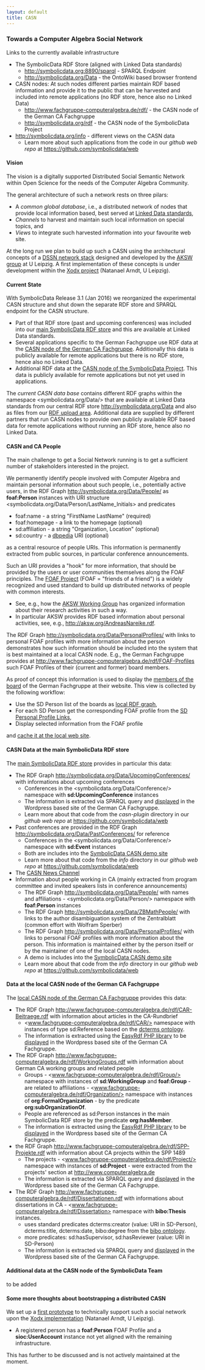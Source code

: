 ```yaml
---
layout: default
title: CASN
---
```


### Towards a Computer Algebra Social Network

Links to the currently available infrastructure

-   The SymbolicData RDF Store (aligned with Linked Data standards)
    -   <http://symbolicdata.org:8890/sparql> - SPARQL Endpoint
    -   <http://symbolicdata.org/Data> - the OntoWiki based browser frontend
-   CASN nodes: At such nodes different parties maintain RDF based information and provide it to the public that can be harvested and included into remote applications (no RDF store, hence also no Linked Data)
    -   <http://www.fachgruppe-computeralgebra.de/rdf/> - the CASN node of the German CA Fachgruppe
    -   <http://symbolicdata.org/rdf> - the CASN node of the SymbolicData Project
-   <http://symbolicdata.org/info> - different views on the CASN data
    -   Learn more about such applications from the code in our *github web repo* at <https://github.com/symbolicdata/web>

#### Vision

The vision is a digitally supported Distributed Social Semantic Network within Open Science for the needs of the Computer Algebra Community.

The general architecture of such a network rests on three pilars:

-   A *common global database*, i.e., a distributed network of nodes that provide local information based, best served at [Linked Data standards](https://en.wikipedia.org/wiki/Linked_data),
-   *Channels* to harvest and maintain such local information on special topics, and
-   *Views* to integrate such harvested information into your favourite web site.

At the long run we plan to build up such a CASN using the architectural concepts of a [DSSN network stack](http://aksw.org/Projects/DSSN.html) designed and developed by the [AKSW group](http://aksw.org) at U Leipzig. A first implementation of these concepts is under development within the [Xodx project](http://aksw.org/Projects/Xodx.html) (Natanael Arndt, U Leipzig).

#### Current State

With SymbolicData Release 3.1 (Jan 2016) we reorganized the experimental CASN structure and shut down the separate RDF store and SPARQL endpoint for the CASN structure.

-   Part of that RDF store (past and upcoming conferences) was included into our [main SymbolicData RDF store](http://symbolicdata.org/Data) and this are available at Linked Data standards.
-   Several applications specific to the German Fachgruppe use RDF data at the [CASN node of the German CA Fachgruppe](http://www.fachgruppe-computeralgebra.de/rdf/). Additionally this data is publicly available for remote applications but there is no RDF store, hence also no Linked Data.
-   Additional RDF data at the [CASN node of the SymbolicData Project](http://symbolicdata.org/rdf). This data is publicly available for remote applications but not yet used in applications.

The *current CASN data base* contains different RDF graphs within the namespace <symbolicdata.org/Data/> that are available at Linked Data standards from our central RDF store <http://symbolicdata.org/Data> and also as files from our [RDF upload area](http://symbolicdata.org/RDFData/). Additional data are supplied by different partners that run CASN nodes to provide own publicly available RDF based data for remote applications without running an RDF store, hence also no Linked Data.

#### CASN and CA People

The main challenge to get a Social Network running is to get a sufficient number of stakeholders interested in the project.

We permanently identify people involved with Computer Algebra and maintain personal information about such people, i.e., potentially active users, in the RDF Graph <http://symbolicdata.org/Data/People/> as **foaf:Person** instances with URI structure <symbolicdata.org/Data/Person/LastName_Initials> and predicates

-   foaf:name - a string "FirstName LastName" (required)
-   foaf:homepage - a link to the homepage (optional)
-   sd:affiliation - a string "Organization, Location" (optional)
-   sd:country - a [dbpedia](http://dbpedia.org) URI (optional)

as a central resource of people URIs. This information is permanently extracted from public sources, in particular conference announcements.

Such an URI provides a "hook" for more information, that should be provided by the users or user communities themselves along the FOAF principles. The [FOAF Project](http://www.foaf-project.org/) (FOAF = "friends of a friend") is a widely recognized and used standard to build up distributed networks of people with common interests.

-   See, e.g., how the [AKSW Working Group](http://aksw.org) has organized information about their research activities in such a way.
-   In particular AKSW provides RDF based information about personal activities, see, e.g., <http://aksw.org/AndreasNareike.rdf>.

The RDF Graph <http://symbolicdata.org/Data/PersonalProfiles/> with links to personal FOAF profiles with more information about the person demonstrates how such information should be included into the system that is best maintained at a local CASN node. E.g., the German Fachgruppe provides at <http://www.fachgruppe-computeralgebra.de/rdf/FOAF-Profiles> such FOAF Profiles of their (current and former) board members.

As proof of concept this information is used to display the [members of the board](http://www.fachgruppe-computeralgebra.de/fachgruppenleitung/) of the German Fachgruppe at their website. This view is collected by the following workflow:

-   Use the SD Person list of the boards as [local RDF graph](http://www.fachgruppe-computeralgebra.de/rdf/FGL-Boards/FGL.rdf),
-   For each SD Person get the corresponding FOAF profile from the [SD Personal Profile Links](http://symbolicdata.org/Data/PersonalProfiles/),
-   Display selected information from the FOAF profile

and [cache it at the local web site](http://www.fachgruppe-computeralgebra.de/rdf/FGL-Boards/).

#### CASN Data at the main SymbolicData RDF store

The [main SymbolicData RDF store](http://symbolicdata.org/Data) provides in particular this data:

-   The RDF Graph <http://symbolicdata.org/Data/UpcomingConferences/> with informations about upcoming conferences
    -   Conferences in the <symbolicdata.org/Data/Conference/> namespace with **sd:UpcomingConference** instances
    -   The information is extracted via SPARQL query and [displayed](http://www.fachgruppe-computeralgebra.de/tagungsankuendigungen/) in the Wordpress based site of the German CA Fachgruppe.
    -   Learn more about that code from the *casn-plugin* directory in our *github web repo* at <https://github.com/symbolicdata/web>
-   Past conferences are provided in the RDF Graph <http://symbolicdata.org/Data/PastConferences/> for reference
    -   Conferences in the <symbolicdata.org/Data/Conference/> namespace with **sd:Event** instances
    -   Both are includes into the [SymbolicData CASN demo site](http://symbolicdata.org/info)
    -   Learn more about that code from the *info* directory in our *github web repo* at <https://github.com/symbolicdata/web>
-   The [CASN News Channel](News "wikilink")
-   Information about people working in CA (mainly extracted from program committee and invited speakers lists in conference announcements)
    -   The RDF Graph <http://symbolicdata.org/Data/People/> with names and affiliations - <symbolicdata.org/Data/Person/> namespace with **foaf:Person** instances
    -   The RDF Graph <http://symbolicdata.org/Data/ZBMathPeople/> with links to the author disambiguation system of the Zentralblatt (common effort with Wolfram Sperber)
    -   The RDF Graph <http://symbolicdata.org/Data/PersonalProfiles/> with links to personal FOAF profiles with more information about the person. This information is maintained either by the person itself or by the maintainer of one of the local CASN nodes.
    -   A demo is includes into the [SymbolicData CASN demo site](http://symbolicdata.org/info)
    -   Learn more about that code from the *info* directory in our *github web repo* at <https://github.com/symbolicdata/web>

#### Data at the local CASN node of the German CA Fachgruppe

The [local CASN node of the German CA Fachgruppe](http://www.fachgruppe-computeralgebra.de/rdf/) provides this data:

-   The RDF Graph <http://www.fachgruppe-computeralgebra.de/rdf/CAR-Beitraege.rdf> with information about articles in the CA-Rundbrief
    -   <www.fachgruppe-computeralgebra.de/rdf/CAR/> namespace with instances of type sd:Reference based on the [dcterms ontology](http://dublincore.org/documents/dcmi-terms/).
    -   The information is extracted using the [EasyRdf PHP library](http://www.easyrdf.org/) to be [displayed](http://www.fachgruppe-computeralgebra.de/rundbrief-beitraege/) in the Wordpress based site of the German CA Fachgruppe.
-   The RDF Graph <http://www.fachgruppe-computeralgebra.de/rdf/WorkingGroups.rdf> with information about German CA working groups and related people
    -   Groups - <www.fachgruppe-computeralgebra.de/rdf/Group/> namespace with instances of **sd:WorkingGroup** and **foaf:Group** - are related to affiliations - <www.fachgruppe-computeralgebra.de/rdf/Organization/> namespace with instances of **org:FormalOrganization** - by the predicate **org:subOrganizationOf**.
    -   People are referenced as sd:Person instances in the main SymbolicData RDF store by the predicate **org:hasMember**.
    -   The information is extracted using the [EasyRdf PHP library](http://www.easyrdf.org/) to be [displayed](http://www.fachgruppe-computeralgebra.de/arbeitsgruppen/) in the Wordpress based site of the German CA Fachgruppe.
-   the RDF Graph <http://www.fachgruppe-computeralgebra.de/rdf/SPP-Projekte.rdf> with information about CA projects within the SPP 1489
    -   The projects - <www.fachgruppe-computeralgebra.de/rdf/Project/> namespace with instances of **sd:Project** - were extracted from the projects' section at <http://www.computeralgebra.de>
    -   The information is extracted via SPARQL query and [displayed](http://www.fachgruppe-computeralgebra.de/projekte/) in the Wordpress based site of the German CA Fachgruppe.
-   The RDF Graph <http://www.fachgruppe-computeralgebra.de/rdf/Dissertationen.rdf> with informations about dissertations in CA - <www.fachgruppe-computeralgebra.de/rdf/Dissertation> namespace with **bibo:Thesis** instances.
    -   uses standard predicates dcterms:creator (value: URI in SD-Person), dcterms:title, dcterms:date, bibo:degree from the [bibo ontology](http://bibliontology.com).
    -   more predicates: sd:hasSupervisor, sd:hasReviewer (value: URI in SD-Person)
    -   The information is extracted via SPARQL query and [displayed](http://www.fachgruppe-computeralgebra.de/dissertationen/) in the Wordpress based site of the German CA Fachgruppe.

#### Additional data at the CASN node of the SymbolicData Team

to be added

#### Some more thoughts about bootstrapping a distributed CASN

We set up a [first prototype](http://symbolicdata.org/xodx) to technically support such a social network upon the [Xodx implementation](http://aksw.org/Projects/Xodx.html) (Natanael Arndt, U Leipzig).

-   A registered person has a **foaf:Person** FOAF Profile and a **sioc:UserAccount** instance not yet aligned with the remaining infrastructure.

This has further to be discussed and is not actively maintained at the moment.
